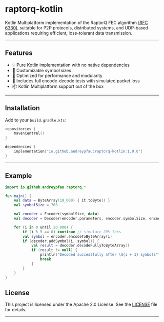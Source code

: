 # raptorq-kotlin

Kotlin Multiplatform implementation of the RaptorQ FEC algorithm [(RFC 6330)](https://tools.ietf.org/html/rfc6330),
suitable for P2P protocols, distributed systems, and UDP-based applications requiring efficient,
loss-tolerant data transmission.

---

## Features

- 💡 Pure Kotlin implementation with no native dependencies
- 🧹 Customizable symbol sizes
- 🚀 Optimized for performance and modularity
- 🧪 Includes full encode-decode tests with simulated packet loss
- 📦 Kotlin Multiplatform support out of the box

---

## Installation

Add to your `build.gradle.kts`:

```kotlin
repositories {
    mavenCentral()
}

dependencies {
    implementation("io.github.andreypfau:raptorq-kotlin:1.0.0")
}
```

---

## Example

```kotlin
import io.github.andreypfau.raptorq.*

fun main() {
    val data = ByteArray(10_000) { it.toByte() }
    val symbolSize = 768

    val encoder = Encoder(symbolSize, data)
    val decoder = Decoder(encoder.parameters, encoder.symbolSize, encoder.dataSize)

    for (i in 0 until 20_000) {
        if (i % 5 == 0) continue // simulate 20% loss
        val symbol = encoder.encodeToByteArray(i)
        if (decoder.addSymbol(i, symbol)) {
            val result = decoder.decodeFullyToByteArray()
            if (result != null) {
                println("Decoded successfully after \${i + 1} symbols")
                break
            }
        }
    }
}
```

## License

This project is licensed under the Apache 2.0 License. See the [LICENSE](LICENSE) file for details.

---
